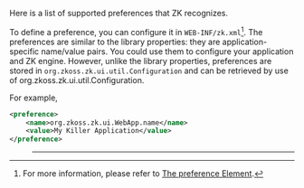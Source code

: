 Here is a list of supported preferences that ZK recognizes.

To define a preference, you can configure it in `WEB-INF/zk.xml`[^1].
The preferences are similar to the library properties: they are
application-specific name/value pairs. You could use them to configure
your application and ZK engine. However, unlike the library properties,
preferences are stored in
`org.zkoss.zk.ui.util.Configuration` and can be
retrieved by use of
<javadoc method="getPreference(java.lang.String, java.lang.String)">org.zkoss.zk.ui.util.Configuration</javadoc>.

For example,

```xml
<preference>
    <name>org.zkoss.zk.ui.WebApp.name</name>
    <value>My Killer Application</value>
</preference>
```

> ------------------------------------------------------------------------
>
> <references/>

[^1]: For more information, please refer to [ The preference Element]({{site.baseUrl}}/zk_config_ref/The_preference_Element).
